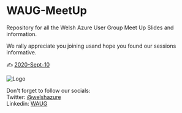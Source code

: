 # WAUG-MeetUp
Repository for all the Welsh Azure User Group Meet Up Slides and information.

We rally appreciate you joining usand hope you found our sessions informative.

✍️ [2020-Sept-10](2020-Sept-10/Readme.md)

![Logo](https://secure.meetupstatic.com/photos/event/9/c/4/f/600_492160015.jpeg)

Don't forget to follow our socials: </br>
Twitter: [@welshazure](http://www.twitter.com/welshazure) </br>
Linkedin: [WAUG](https://www.linkedin.com/groups/13866357/)
